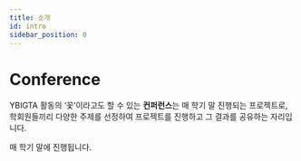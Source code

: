 ```yaml
---
title: 소개
id: intro
sidebar_position: 0
---
```


# Conference

YBIGTA 활동의 ‘꽃’이라고도 할 수 있는 **컨퍼런스**는 매 학기 말 진행되는 프로젝트로, 학회원들끼리 다양한 주제를 선정하여 프로젝트를 진행하고 그 결과를 공유하는 자리입니다.

매 학기 말에 진행됩니다.
